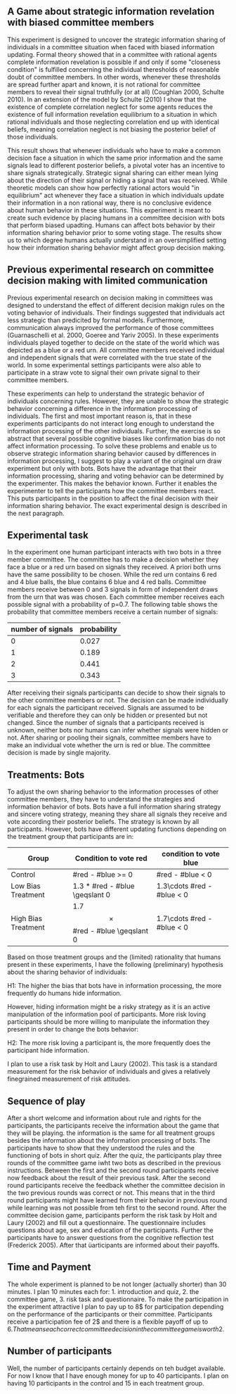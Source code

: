 ## A Game about strategic information revelation with biased committee members
This experiment is designed to uncover the strategic information sharing of individuals in a committee situation when faced with biased information updating. Formal theory showed that in a committee with rational agents complete information revelation is possible if and only if some "closeness condition" is fulfilled concerning the individual theresholds of reasonable doubt of committee members. In other words, whenever these thresholds are spread further apart and known, it is not rational for committee members to reveal their signal truthfully (or at all) (Coughlan 2000, Schulte 2010). In an extension of the model by Schulte (2010) I show that the existence of complete correlation neglect for some agents reduces the existence of full information revelation equilibrium to a situation in which rational individuals and those neglecting correlation end up with identical beliefs, meaning correlation neglect is not biasing the posterior belief of those individuals. 

This result shows that whenever individuals who have to make a common decision face a situation in which the same prior information and the same signals lead to different posterior beliefs, a pivotal voter has an incentive to share signals strategically. Strategic signal sharing can either mean lying about the direction of their signal or hiding a signal that was received. While theoretic models can show how perfectly rational actors would "in equilibrium" act whenever they face a situation in which individuals update their information in a non rational way, there is no conclusive evidence about human behavior in these situations. This experiment is meant to create such evidence by placing humans in a committee decision with bots that perform biased upadting. Humans can affect bots behavior by their information sharing behavior prior to some voting stage. The results show us to which degree humans actually understand in an oversimplified setting how their information sharing behavior might affect group decision making.

## Previous experimental research on committee decision making with limited communication
Previous experimental research on decision making in committees was designed to understand the effect of different decision makign rules on the voting behavior of individuals. Their findings suggested that individuals act less strategic than predicited by formal models. Furthermore, communication always improved the performance of those committees (Guarnaschelli et al. 2000, Goeree and Yariv 2005). In these experiments individuals played together to decide on the state of the world which was depicted as a blue or a red urn. All committee members received individual and independent signals that were correlated with the true state of the world. In some experimental settings participants were also able to participate in a straw vote to signal their own private signal to their committee members.

These experiments can help to understand the strategic behavior of individuals concerning rules. However, they are unable to show the strategic behavior concerning a difference in the information processing of individuals. The first and most important reason is, that in these experiments participants do not interact long enough to understand the information processing of the other individuals. Further, the exercise is so abstract that several possible cognitive biases like confirmation bias do not affect information processing. To solve these problems and enable us to observe strategic information sharing behavior caused by differences in information processing, I suggest to play a variant of the original urn draw experiment but only with bots. Bots have the advantage that their information processing, sharing and voting behavior can be determined by the experimenter. This makes the behavior known. Further it enables the experimenter to tell the participants how the committee members react. This puts participants in the position to affect the final decision with their information sharing behavior. The exact experimental design is described in the next paragraph.

## Experimental task
In the experiment one human participant interacts with two bots in a three member committee. The committee has to make a decision whether they face a blue or a red urn based on signals they received. A priori both urns have the same possibility to be chosen. While the red urn contains 6 red and 4 blue balls, the blue contains 6 blue and 4 red balls. Committee members receive between 0 and 3 signals in form of independent draws from the urn that was was chosen. Each committee member receives each possible signal with a probability of p=0.7. The following table shows the probability that committee members receive a certain number of signals:

|number of signals | probability|
|------------------|------------|
|0                 |0.027       |
|1                 |0.189       |
|2                 |0.441       |
|3                 |0.343       |

After receiving their signals participants can decide to show their signals to the other committee members or not. The decision can be made individually for each signals the participant received. Signals are assumed to be verifiable and therefore they can only be hidden or presented but not changed. Since the number of signals that a participants received is unknown, neither bots nor humans can infer whether signals were hidden or not. After sharing or pooling their signals, committee members have to make an individual vote whether the urn is red or blue. The committee decision is made by single majority.

## Treatments: Bots
To adjust the own sharing behavior to the information processes of other committee members, they have to understand the strategies and information behavior of bots. Bots have a full information sharing strategy and sincere voting strategy, meaning they share all signals they receive and vote according their posterior beliefs. The strategy is known by all participants. However, bots have different updating functions depending on the treatment group that participants are in:

| Group               | Condition to vote red               | condition to vote blue      |
|---------------------|-------------------------------------|-----------------------------|
| Control             | \#red - \#blue >= 0          |\#red - \#blue < 0           | 
| Low Bias Treatment  | 1.3 * \#red - \#blue \geqslant 0| 1.3\cdots \#red - \#blue < 0|
| High Bias Treatment | 1.7$$ \times $$ \#red - \#blue \geqslant 0| 1.7\cdots \#red - \#blue < 0|

Based on those treatment groups and the (limited) rationality that humans present in these experiments, I have the following (preliminary) hypothesis about the sharing behavior of individuals:

H1: The higher the bias that bots have in information processing, the more frequently do humans hide information.

However, hiding information might be a risky strategy as it is an active manipulation of the information pool of participants. More risk loving participants should be more willing to manipulate the information they present in order to change the bots behavior:

H2: The more risk loving a participant is, the more frequently does the participant hide information.

I plan to use a risk task by Holt and Laury (2002). This task is a standard measurement for the risk behavior of individuals and gives a relatively finegrained measurement of risk attitudes.

## Sequence of play
After a short welcome and information about rule and rights for the participants, the participants receive the information about the game that they will be playing. the information is the same for all treatment groups besides the information about the information processing of bots. The participants have to show that they understood the rules and the functioning of bots in short quiz. After the quiz, the participants play three rounds of the committee game iwht two bots as described in the previous instructions. Between the first and the second round participants receive now feedback about the result of their previous task. After the second round participants receive the feedback whether the committee decision in the two previous rounds was correct or not. This means that in the third round participants might have learned from their behavior in previous round while learning was not possible from teh first to the second round. After the committee decision game, participants perform the risk task by Holt and Laury (2002) and fill out a questionnaire. The questionnaire includes questions about age, sex and education of the participants. Further the participants have to answer questions from the cognitive reflection test (Frederick 2005). After that üarticipants are informed about their payoffs.

## Time and Payment
The whole experiment is planned to be not longer (actually shorter) than 30 minutes. I plan 10 minutes each for: 1. introduction and quiz, 2. the committee game, 3. risk task and questionnaire. To make the participation in the experiment attractive I plan to pay up to 8$ for participation depending on the performance of the participants or their committee. Participants receive a participation fee of 2$ and there is a flexible payoff of up to 6$. That means each correct committee decision in the committee game is worth 2$. 

## Number of participants 
Well, the number of participants certainly depends on teh budget available. For now I know that I have enough money for up to 40 participants. I plan on having 10 participants in the control and 15 in each treatment group.
